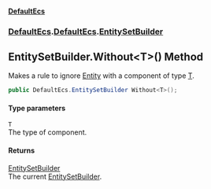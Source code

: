 #### [DefaultEcs](./index.md 'index')
### [DefaultEcs](./index.md 'index').[DefaultEcs](./DefaultEcs.md 'DefaultEcs').[EntitySetBuilder](./DefaultEcs-EntitySetBuilder.md 'DefaultEcs.EntitySetBuilder')
## EntitySetBuilder.Without&lt;T&gt;() Method
Makes a rule to ignore [Entity](./DefaultEcs-Entity.md 'DefaultEcs.Entity') with a component of type [T](#DefaultEcs-EntitySetBuilder-Without-T-()-T 'DefaultEcs.EntitySetBuilder.Without&lt;T&gt;().T').  
```C#
public DefaultEcs.EntitySetBuilder Without<T>();
```
#### Type parameters
<a name='DefaultEcs-EntitySetBuilder-Without-T-()-T'></a>
`T`  
The type of component.  
#### Returns
[EntitySetBuilder](./DefaultEcs-EntitySetBuilder.md 'DefaultEcs.EntitySetBuilder')  
The current [EntitySetBuilder](./DefaultEcs-EntitySetBuilder.md 'DefaultEcs.EntitySetBuilder').  
